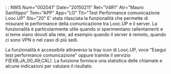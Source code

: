  :  : NWS Num="002041" Date="20150211" Rel="V4R1" Atr="Mauro Sanfilippo" Tem="APP" App="LO" Tit="Test Performance comunicazione Looc.UP" Sts="20"
E' stata rilasciata la funzionalità che permette di misurare le performance della comunicazione  tra Looc.UP e il server. La funzionalità è particolarmente utile quando si sperimentano rallentamenti e si teme siano dovuti alla rete, ad esempio quando il server è remoto, quando ci sono
VPN o nel caso di più sedi.

La funzionalità è accessibile attraverso la tray icon di Looc.UP, voce "Esegui test performance comunicazione" oppure tramite il servizio F(EXB;JA_00_49;CAL).
La funzione fornisce una statistica delle chiamate e alcune indicazioni per valutare il risultato.
